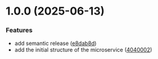 # 1.0.0 (2025-06-13)


### Features

* add semantic release ([e8dab8d](https://github.com/EcommerceCoZam/ecommerce-order-service/commit/e8dab8dc743d56e21dd80c6be927e778f210b0d2))
* add the initial structure of the microservice ([4040002](https://github.com/EcommerceCoZam/ecommerce-order-service/commit/4040002652c58c8b60affe7d48db15e827baf695))
